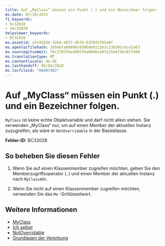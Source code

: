```yaml
---
title: Auf „MyClass“ müssen ein Punkt (.) und ein Bezeichner folgen.
ms.date: 07/20/2015
f1_keywords:
- bc32028
- vbc32028
helpviewer_keywords:
- BC32028
ms.assetid: a7e92b54-32b8-4072-9576-632942f05e0f
ms.openlocfilehash: 2d5ebfa66690c6506de811263c23b301cbce1a63
ms.sourcegitcommit: f8c270376ed905f6a8896ce0fe25b4f4b38ff498
ms.translationtype: MT
ms.contentlocale: de-DE
ms.lasthandoff: 06/04/2020
ms.locfileid: "84407482"
---
```

# <a name="myclass-must-be-followed-by--and-an-identifier"></a>Auf „MyClass“ müssen ein Punkt (.) und ein Bezeichner folgen.
`MyClass` ist keine echte Objektvariable und darf nicht allein stehen. Sie verwenden „MyClass“ nur, um auf einen Member der aktuellen Instanz zuzugreifen, als wäre er `NotOverridable` in der Basisklasse.  
  
 **Fehler-ID:** BC32028  
  
## <a name="to-correct-this-error"></a>So beheben Sie diesen Fehler  
  
1. Wenn Sie auf einen Klassenmember zugreifen möchten, geben Sie den Memberzugriffsoperator (`.`) und einen Member der aktuellen Instanz nach `MyClass`ein.  
  
2. Wenn Sie nicht auf einen Klassenmember zugreifen möchten, verwenden Sie das `Me` -Schlüsselwort.  
  
## <a name="see-also"></a>Weitere Informationen

- [MyClass](../programming-guide/program-structure/me-my-mybase-and-myclass.md#myclass)
- [Ich selbst](../programming-guide/program-structure/me-my-mybase-and-myclass.md#me)
- [NotOverridable](../language-reference/modifiers/notoverridable.md)
- [Grundlagen der Vererbung](../programming-guide/language-features/objects-and-classes/inheritance-basics.md)
